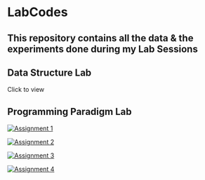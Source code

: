 # LabCodes
## This repository contains all the data & the experiments done during my Lab Sessions

## Data Structure Lab
 Click to view

## Programming Paradigm Lab
[![Assignment 1](https://img.shields.io/badge/Open-Assignment%201-blue)](OnkarPPL/Assignment1.md)

[![Assignment 2](https://img.shields.io/badge/Open-Assignment%202-blue)](Assignment2.md)

[![Assignment 3](https://img.shields.io/badge/Open-Assignment%203-blue)](Assignment3.md)

[![Assignment 4](https://img.shields.io/badge/Open-Assignment%204-blue)](Assignment4.md)
